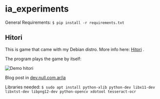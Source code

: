 # ia_experiments

General Requirements:
`$ pip install -r requirements.txt`

## Hitori

This is game that came with my Debian distro. More info here: [Hitori](https://wiki.gnome.org/Apps/Hitori) .

The program plays the game by itself:

![Demo hitori](imgs/hitori.gif)

Blog post in [dev.null.com.ar/ia](http://dev.null.com.ar/ia)

Libraries needed:
`$ sudo apt install python-xlib python-dev libx11-dev libxtst-dev libpng12-dev python-opencv xdotool tesseract-ocr`
